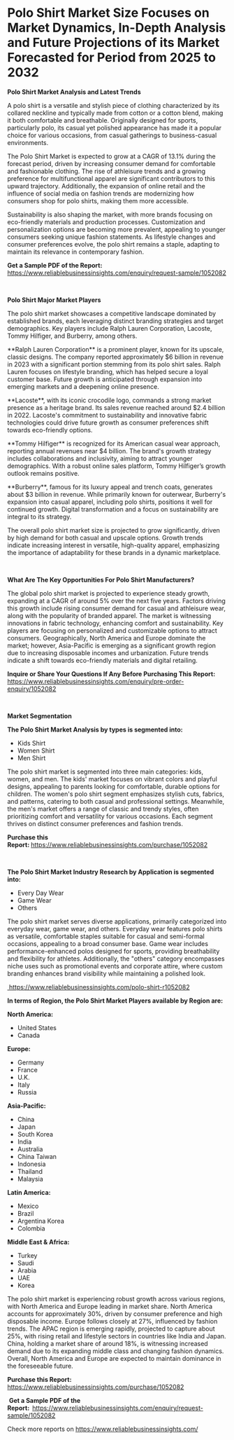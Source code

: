 <p><h1>Polo Shirt Market Size Focuses on Market Dynamics, In-Depth Analysis and Future Projections of its Market Forecasted for Period from 2025 to 2032</h1></p><p><strong>Polo Shirt Market Analysis and Latest Trends</strong></p>
<p><p>A polo shirt is a versatile and stylish piece of clothing characterized by its collared neckline and typically made from cotton or a cotton blend, making it both comfortable and breathable. Originally designed for sports, particularly polo, its casual yet polished appearance has made it a popular choice for various occasions, from casual gatherings to business-casual environments.</p><p>The Polo Shirt Market is expected to grow at a CAGR of 13.1% during the forecast period, driven by increasing consumer demand for comfortable and fashionable clothing. The rise of athleisure trends and a growing preference for multifunctional apparel are significant contributors to this upward trajectory. Additionally, the expansion of online retail and the influence of social media on fashion trends are modernizing how consumers shop for polo shirts, making them more accessible. </p><p>Sustainability is also shaping the market, with more brands focusing on eco-friendly materials and production processes. Customization and personalization options are becoming more prevalent, appealing to younger consumers seeking unique fashion statements. As lifestyle changes and consumer preferences evolve, the polo shirt remains a staple, adapting to maintain its relevance in contemporary fashion.</p></p>
<p><strong>Get a Sample PDF of the Report:&nbsp;</strong> <a href="https://www.reliablebusinessinsights.com/enquiry/request-sample/1052082?utm_campaign=2201&utm_medium=2&utm_source=Github&utm_content=ia&utm_term=07022025&utm_id=polo-shirt">https://www.reliablebusinessinsights.com/enquiry/request-sample/1052082</a></p>
<p>&nbsp;</p>
<p><strong>Polo Shirt Major Market Players</strong></p>
<p><p>The polo shirt market showcases a competitive landscape dominated by established brands, each leveraging distinct branding strategies and target demographics. Key players include Ralph Lauren Corporation, Lacoste, Tommy Hilfiger, and Burberry, among others.</p><p>**Ralph Lauren Corporation** is a prominent player, known for its upscale, classic designs. The company reported approximately $6 billion in revenue in 2023 with a significant portion stemming from its polo shirt sales. Ralph Lauren focuses on lifestyle branding, which has helped secure a loyal customer base. Future growth is anticipated through expansion into emerging markets and a deepening online presence.</p><p>**Lacoste**, with its iconic crocodile logo, commands a strong market presence as a heritage brand. Its sales revenue reached around $2.4 billion in 2022. Lacoste's commitment to sustainability and innovative fabric technologies could drive future growth as consumer preferences shift towards eco-friendly options.</p><p>**Tommy Hilfiger** is recognized for its American casual wear approach, reporting annual revenues near $4 billion. The brand's growth strategy includes collaborations and inclusivity, aiming to attract younger demographics. With a robust online sales platform, Tommy Hilfiger’s growth outlook remains positive.</p><p>**Burberry**, famous for its luxury appeal and trench coats, generates about $3 billion in revenue. While primarily known for outerwear, Burberry's expansion into casual apparel, including polo shirts, positions it well for continued growth. Digital transformation and a focus on sustainability are integral to its strategy.</p><p>The overall polo shirt market size is projected to grow significantly, driven by high demand for both casual and upscale options. Growth trends indicate increasing interest in versatile, high-quality apparel, emphasizing the importance of adaptability for these brands in a dynamic marketplace.</p></p>
<p>&nbsp;</p>
<p><strong>What Are The Key Opportunities For Polo Shirt Manufacturers?</strong></p>
<p><p>The global polo shirt market is projected to experience steady growth, expanding at a CAGR of around 5% over the next five years. Factors driving this growth include rising consumer demand for casual and athleisure wear, along with the popularity of branded apparel. The market is witnessing innovations in fabric technology, enhancing comfort and sustainability. Key players are focusing on personalized and customizable options to attract consumers. Geographically, North America and Europe dominate the market; however, Asia-Pacific is emerging as a significant growth region due to increasing disposable incomes and urbanization. Future trends indicate a shift towards eco-friendly materials and digital retailing.</p></p>
<p><strong>Inquire or Share Your Questions If Any Before Purchasing This Report:</strong> <a href="https://www.reliablebusinessinsights.com/enquiry/pre-order-enquiry/1052082?utm_campaign=2201&utm_medium=2&utm_source=Github&utm_content=ia&utm_term=07022025&utm_id=polo-shirt">https://www.reliablebusinessinsights.com/enquiry/pre-order-enquiry/1052082</a></p>
<p>&nbsp;</p>
<p><strong>Market Segmentation</strong></p>
<p><strong>The Polo Shirt Market Analysis by types is segmented into:</strong></p>
<p><ul><li>Kids Shirt</li><li>Women Shirt</li><li>Men Shirt</li></ul></p>
<p><p>The polo shirt market is segmented into three main categories: kids, women, and men. The kids' market focuses on vibrant colors and playful designs, appealing to parents looking for comfortable, durable options for children. The women's polo shirt segment emphasizes stylish cuts, fabrics, and patterns, catering to both casual and professional settings. Meanwhile, the men's market offers a range of classic and trendy styles, often prioritizing comfort and versatility for various occasions. Each segment thrives on distinct consumer preferences and fashion trends.</p></p>
<p><strong>Purchase this Report:&nbsp;</strong><a href="https://www.reliablebusinessinsights.com/purchase/1052082?utm_campaign=2201&utm_medium=2&utm_source=Github&utm_content=ia&utm_term=07022025&utm_id=polo-shirt">https://www.reliablebusinessinsights.com/purchase/1052082</a></p>
<p>&nbsp;</p>
<p><strong>The Polo Shirt Market Industry Research by Application is segmented into:</strong></p>
<p><ul><li>Every Day Wear</li><li>Game Wear</li><li>Others</li></ul></p>
<p><p>The polo shirt market serves diverse applications, primarily categorized into everyday wear, game wear, and others. Everyday wear features polo shirts as versatile, comfortable staples suitable for casual and semi-formal occasions, appealing to a broad consumer base. Game wear includes performance-enhanced polos designed for sports, providing breathability and flexibility for athletes. Additionally, the "others" category encompasses niche uses such as promotional events and corporate attire, where custom branding enhances brand visibility while maintaining a polished look.</p></p>
<p><a href="https://www.reliablebusinessinsights.com/polo-shirt-r1052082?utm_campaign=2201&utm_medium=2&utm_source=Github&utm_content=ia&utm_term=07022025&utm_id=polo-shirt">&nbsp;https://www.reliablebusinessinsights.com/polo-shirt-r1052082</a></p>
<p><strong>In terms of Region, the Polo Shirt Market Players available by Region are:</strong></p>
<p>
    <p> <strong> North America: </strong>
        <ul>
            <li>United States</li>
            <li>Canada</li>
        </ul>
        </p> 
    <p> <strong> Europe: </strong>
        <ul>
            <li>Germany</li>
            <li>France</li>
            <li>U.K.</li>
            <li>Italy</li>
            <li>Russia</li>
        </ul>
        </p> 
    <p> <strong> Asia-Pacific: </strong>
        <ul>
            <li>China</li>
            <li>Japan</li>
            <li>South Korea</li>
            <li>India</li>
            <li>Australia</li>
            <li>China Taiwan</li>
            <li>Indonesia</li>
            <li>Thailand</li>
            <li>Malaysia</li>
        </ul>
        </p> 
    <p> <strong> Latin America: </strong>
        <ul>
            <li>Mexico</li>
            <li>Brazil</li>
            <li>Argentina Korea</li>
            <li>Colombia</li>
        </ul>
        </p> 
    <p> <strong> Middle East & Africa: </strong>
        <ul>
            <li>Turkey</li>
            <li>Saudi</li>
            <li>Arabia</li>
            <li>UAE</li>
            <li>Korea</li>
        </ul>
    </p>
    </p>
<p><p>The polo shirt market is experiencing robust growth across various regions, with North America and Europe leading in market share. North America accounts for approximately 30%, driven by consumer preference and high disposable income. Europe follows closely at 27%, influenced by fashion trends. The APAC region is emerging rapidly, projected to capture about 25%, with rising retail and lifestyle sectors in countries like India and Japan. China, holding a market share of around 18%, is witnessing increased demand due to its expanding middle class and changing fashion dynamics. Overall, North America and Europe are expected to maintain dominance in the foreseeable future.</p></p>
<p><strong>Purchase this Report: </strong><a href="https://www.reliablebusinessinsights.com/purchase/1052082?utm_campaign=2201&utm_medium=2&utm_source=Github&utm_content=ia&utm_term=07022025&utm_id=polo-shirt">https://www.reliablebusinessinsights.com/purchase/1052082</a></p>
<p>&nbsp;<strong>Get a Sample PDF of the Report:&nbsp;&nbsp;</strong><a href="https://www.reliablebusinessinsights.com/enquiry/request-sample/1052082?utm_campaign=2201&utm_medium=2&utm_source=Github&utm_content=ia&utm_term=07022025&utm_id=polo-shirt">https://www.reliablebusinessinsights.com/enquiry/request-sample/1052082</a></p>
<p><strong></strong></p>
<p>Check more reports on <a href="https://www.reliablebusinessinsights.com/?utm_campaign=2201&utm_medium=2&utm_source=Github&utm_content=ia&utm_term=07022025&utm_id=polo-shirt">https://www.reliablebusinessinsights.com/</a></p>